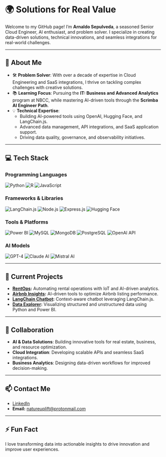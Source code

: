 # 🌍 Solutions for Real Value
Welcome to my GitHub page! I’m **Arnaldo Sepulveda**, a seasoned Senior Cloud Engineer, AI enthusiast, and problem solver. I specialize in creating data-driven solutions, technical innovations, and seamless integrations for real-world challenges.

---

## 👋 About Me
- 🛠 **Problem Solver**: With over a decade of expertise in Cloud Engineering and SaaS integrations, I thrive on tackling complex challenges with creative solutions.
- 📚 **Learning Focus**: Pursuing the **IT: Business and Advanced Analytics** program at NBCC, while mastering AI-driven tools through the **Scrimba AI Engineer Path**.
- 💡 **Technical Expertise**:
  - Building AI-powered tools using OpenAI, Hugging Face, and LangChain.js.
  - Advanced data management, API integrations, and SaaS application support.
  - Driving data quality, governance, and observability initiatives.

---

## 💻 Tech Stack

### Programming Languages
![Python](https://img.shields.io/badge/-Python-FFD43B?style=flat-square&logo=python&logoColor=blue)
![R](https://img.shields.io/badge/-R-276DC3?style=flat-square&logo=r&logoColor=white)
![JavaScript](https://img.shields.io/badge/-JavaScript-f7df1e?style=flat-square&logo=javascript&logoColor=black)
<!-- ![MATLAB](https://img.shields.io/badge/-MATLAB-0076A8?style=flat-square&logo=mathworks&logoColor=white) -->

### Frameworks & Libraries
![LangChain.js](https://img.shields.io/badge/-LangChain.js-3399FF?style=flat-square&logo=chain&logoColor=white)
![Node.js](https://img.shields.io/badge/-Node.js-339933?style=flat-square&logo=node.js&logoColor=white)
![Express.js](https://img.shields.io/badge/-Express.js-000000?style=flat-square&logo=express&logoColor=white)
![Hugging Face](https://img.shields.io/badge/-Hugging%20Face-FFD800?style=flat-square&logo=huggingface&logoColor=black)
<!-- ![Sequelize](https://img.shields.io/badge/-Sequelize-52B0E7?style=flat-square&logo=sequelize&logoColor=white) -->
<!-- ![Jest](https://img.shields.io/badge/-Jest-C21325?style=flat-square&logo=jest&logoColor=white) -->
<!-- ![React](https://img.shields.io/badge/-React-61DAFB?style=flat-square&logo=react&logoColor=black) -->
<!-- ![GraphQL](https://img.shields.io/badge/-GraphQL-E10098?style=flat-square&logo=graphql&logoColor=white) -->
<!-- ![Apollo Server](https://img.shields.io/badge/-Apollo%20Server-311C87?style=flat-square&logo=apollographql&logoColor=white) -->
<!-- ![TensorFlow](https://img.shields.io/badge/-TensorFlow-FF6F00?style=flat-square&logo=tensorflow&logoColor=white) -->

### Tools & Platforms
![Power BI](https://img.shields.io/badge/-Power%20BI-F2C811?style=flat-square&logo=powerbi&logoColor=black)
![MySQL](https://img.shields.io/badge/-MySQL-4479A1?style=flat-square&logo=mysql&logoColor=white)
![MongoDB](https://img.shields.io/badge/-MongoDB-47A248?style=flat-square&logo=mongodb&logoColor=white)
![PostgreSQL](https://img.shields.io/badge/-PostgreSQL-336791?style=flat-square&logo=postgresql&logoColor=white)
![OpenAI API](https://img.shields.io/badge/-OpenAI%20API-412991?style=flat-square&logo=openai&logoColor=white)
<!-- ![Excel](https://img.shields.io/badge/-Excel-217346?style=flat-square&logo=microsoft-excel&logoColor=white) -->
<!-- ![Linux](https://img.shields.io/badge/-Linux-FCC624?style=flat-square&logo=linux&logoColor=black) -->
<!-- ![Netlify](https://img.shields.io/badge/-Netlify-00C7B7?style=flat-square&logo=netlify&logoColor=white) -->
<!-- ![Render](https://img.shields.io/badge/-Render-46E3B7?style=flat-square&logo=render&logoColor=white) -->
<!-- ![GitHub Gist](https://img.shields.io/badge/-GitHub%20Gist-181717?style=flat-square&logo=github&logoColor=white) -->
<!-- ![Firebase](https://img.shields.io/badge/-Firebase-FFCA28?style=flat-square&logo=firebase&logoColor=black) -->
<!-- ![Cloudflare](https://img.shields.io/badge/-Cloudflare-F48120?style=flat-square&logo=cloudflare&logoColor=white) -->

### AI Models
![GPT-4](https://img.shields.io/badge/-GPT--4-412991?style=flat-square&logo=openai&logoColor=white)
![Claude AI](https://img.shields.io/badge/-Claude%20AI-8A2BE2?style=flat-square&logo=OpenAI&logoColor=white)
![Mistral AI](https://img.shields.io/badge/-Mistral%20AI-0057E7?style=flat-square&logo=artstation&logoColor=white)
<!-- ![DALL-E](https://img.shields.io/badge/-DALL--E-FF4C00?style=flat-square&logo=openai&logoColor=white) -->

<!-- ### Databases -->
<!-- ### Deployment & Misc -->
<!-- ![PWA](https://img.shields.io/badge/-PWA-5A0FC8?style=flat-square&logo=pwa&logoColor=white) -->
<!-- ![MVC Architecture](https://img.shields.io/badge/-MVC%20Architecture-000000?style=flat-square) -->
<!-- ![Quill](https://img.shields.io/badge/-Quill-22B8CF?style=flat-square&logo=quill&logoColor=white) -->

---

## 🔨 Current Projects
- **[RentOps](https://github.com/solutions-for-realvalue/RentOps):** Automating rental operations with IoT and AI-driven analytics.
- **[Airbnb Insights](https://github.com/solutions-for-realvalue/Airbnb-Insights):** AI-driven tools to optimize Airbnb listing performance.
- **[LangChain Chatbot](https://github.com/solutions-for-realvalue/LangChain-Chatbot):** Context-aware chatbot leveraging LangChain.js.
- **[Data Explorer](https://github.com/solutions-for-realvalue/Data-Explorer):** Visualizing structured and unstructured data using Python and Power BI.

---

## 🤝 Collaboration
- **AI & Data Solutions**: Building innovative tools for real estate, business, and resource optimization.
- **Cloud Integration**: Developing scalable APIs and seamless SaaS integrations.
- **Business Analytics**: Designing data-driven workflows for improved decision-making.

---

## 📫 Contact Me  
- [LinkedIn](https://www.linkedin.com/in/arnaldo-sepulveda)  
- **Email:** [natureuplift@protonmail.com](mailto:natureuplift@protonmail.com)  

---

## ⚡ Fun Fact
I love transforming data into actionable insights to drive innovation and improve user experiences.

